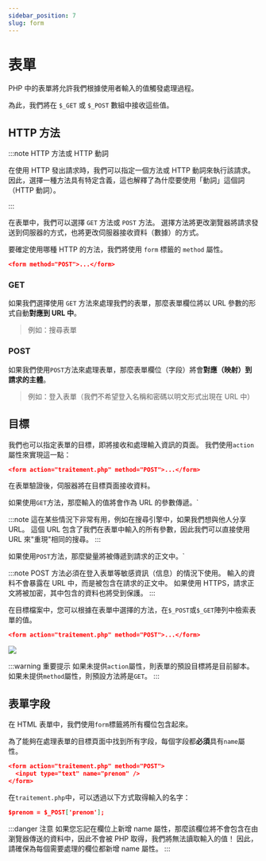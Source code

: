 ```yaml
---
sidebar_position: 7
slug: form
---
```


# 表單

PHP 中的表單將允許我們根據使用者輸入的值觸發處理過程。

為此，我們將在 `$_GET` 或 `$_POST` 數組中接收這些值。

## HTTP 方法

:::note HTTP 方法或 HTTP 動詞

在使用 HTTP 發出請求時，我們可以指定一個方法或 HTTP 動詞來執行該請求。
因此，選擇一種方法具有特定含義，這也解釋了為什麼要使用「動詞」這個詞（HTTP 動詞）。

:::

在表單中，我們可以選擇 `GET` 方法或 `POST` 方法。 選擇方法將更改瀏覽器將請求發送到伺服器的方式，也將更改伺服器接收資料（數據）的方式。

要確定使用哪種 HTTP 的方法，我們將使用 `form` 標籤的 `method` 屬性。

```json
<form method="POST">...</form>
```

### GET

如果我們選擇使用 `GET` 方法來處理我們的表單，那麼表單欄位將以 URL 參數的形式自動**對應到 URL 中**。

> 例如：搜尋表單

### POST

如果我們使用`POST`方法來處理表單，那麼表單欄位（字段）將會**對應（映射）到請求的主體**。

> 例如：登入表單（我們不希望登入名稱和密碼以明文形式出現在 URL 中）

## 目標

我們也可以指定表單的目標，即將接收和處理輸入資訊的頁面。 我們使用`action`屬性來實現這一點：

```json
<form action="traitement.php" method="POST">...</form>
```

在表單驗證後，伺服器將在目標頁面接收資料。

如果使用`GET`方法，那麼輸入的值將會作為 URL 的參數傳遞。`

:::note
這在某些情況下非常有用，例如在搜尋引擎中，如果我們想與他人分享 URL。 這個 URL 包含了我們在表單中輸入的所有參數，因此我們可以直接使用 URL 來"重現"相同的搜尋。
:::

如果使用`POST`方法，那麼變量將被傳遞到請求的正文中。`

:::note
POST 方法必須在登入表單等敏感資訊（信息）的情況下使用。 輸入的資料不會暴露在 URL 中，而是被包含在請求的正文中。 如果使用 HTTPS，請求正文將被加密，其中包含的資料也將受到保護。
:::

在目標檔案中，您可以根據在表單中選擇的方法，在`$_POST`或`$_GET`陣列中檢索表單的值。

```json
<form action="traitement.php" method="POST">...</form>
```

![](https://www.nginx.cn/wp-content/uploads/2020/03/qrcode_for_gh_82cf87d482f0_258.jpg)

:::warning 重要提示
如果未提供`action`屬性，則表單的預設目標將是目前腳本。 如果未提供`method`屬性，則預設方法將是`GET`。
:::

## 表單字段

在 HTML 表單中，我們使用`form`標籤將所有欄位包含起來。

為了能夠在處理表單的目標頁面中找到所有字段，每個字段都**必須**具有`name`屬性。

```json
<form action="traitement.php" method="POST">
  <input type="text" name="prenom" />
</form>
```

在`traitement.php`中，可以透過以下方式取得輸入的名字：

```json
$prenom = $_POST['prenom'];
```

:::danger 注意
如果您忘記在欄位上新增 name 屬性，那麼該欄位將不會包含在由瀏覽器傳送的資料中，因此不會被 PHP 取得，我們將無法讀取輸入的值！ 因此，請確保為每個需要處理的欄位都新增 name 屬性。
:::
